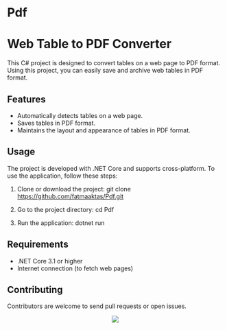 # Pdf
# Web Table to PDF Converter

This C# project is designed to convert tables on a web page to PDF format. Using this project, you can easily save and archive web tables in PDF format.

## Features

- Automatically detects tables on a web page.
- Saves tables in PDF format.
- Maintains the layout and appearance of tables in PDF format.

## Usage

The project is developed with .NET Core and supports cross-platform. To use the application, follow these steps:

1. Clone or download the project:
git clone https://github.com/fatmaaktas/Pdf.git


3. Go to the project directory:
cd Pdf
4. Run the application:
dotnet run
## Requirements

- .NET Core 3.1 or higher
- Internet connection (to fetch web pages)

## Contributing

Contributors are welcome to send pull requests or open issues.



<p align="center">
<img src="https://user-images.githubusercontent.com/49655751/207032718-d7506e40-1d6e-4f80-8e34-918160d4756a.png">
</p>
